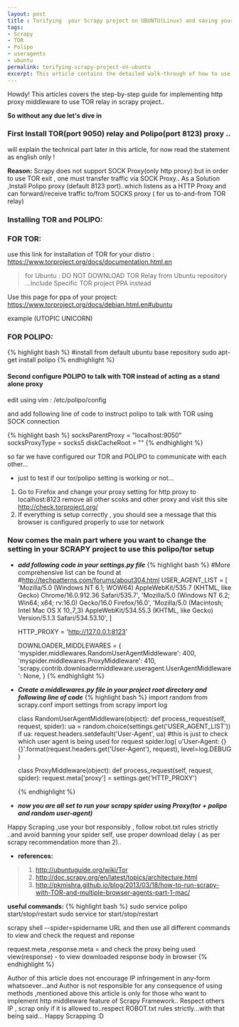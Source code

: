 ```yaml
---
layout: post
title : Torifying  your Scrapy project on UBUNTU(Linux) and saving your spider from embarrassment of banning itself
tags:
- Scrapy
- TOR
- Polipo
- useragents
- ubuntu
permalink: torifying-scrapy-project-on-ubuntu
excerpt: This article contains the detailed walk-through of how to use TOR Relays in your scrapy project on ubuntu ( or linux) machine..this comprehensive guide covers the parts to download and install all the required dependencies to use scrapy on your distro as well the changes you must make to your project in order to be able to use that tor relays in your project..
---
```


<div class="message">
  Howdy! This articles covers the step-by-step guide for implementing http proxy middleware to use TOR relay in scrapy project..
</div>

<strong> So without any due let's dive in </strong>

### **First Install TOR(port 9050) relay and Polipo(port 8123) proxy** ..
will explain the technical part later in this article, for now read the statement as english only !

**Reason:** Scrapy does not support SOCK Proxy(only http proxy) but in order to use TOR exit , one must transfer traffic via SOCK Proxy.. As a Solution ,Install Polipo proxy (default 8123 port)..which listens as a HTTP Proxy and can forward/receive traffic to/from SOCKS proxy ( for us  to-and-from TOR relay)



### **Installing TOR and POLIPO:**

### **FOR TOR:**

use this link for installation of TOR for your distro : https://www.torproject.org/docs/documentation.html.en

> for Ubuntu : DO NOT DOWNLOAD TOR Relay from Ubuntu repository ...Include Specific TOR project PPA instead

Use this page for ppa of your project: https://www.torproject.org/docs/debian.html.en#ubuntu

example (UTOPIC UNICORN)

### **FOR POLIPO:**

{% highlight bash %}
#install from default ubuntu base repository
sudo apt-get install polipo
{% endhighlight %}

#### **Second configure POLIPO to talk with TOR instead of acting as a stand alone proxy**

edit using vim : /etc/polipo/config

and add following line of code to instruct polipo to talk with TOR using SOCK connection

{% highlight bash %}
socksParentProxy = "localhost:9050"
socksProxyType = socks5
diskCacheRoot = ""
{% endhighlight %}

so far we have configured our TOR and POLIPO to communicate with each other...

* just to test if our tor/polipo setting is working or not...

1. Go to Firefox and change your proxy setting for http proxy to localhost:8123 remove all other scoks and other proxy and visit this site http://check.torproject.org/
2. If everything is setup correctly , you should see a message that this browser is configured properly to use tor network

### **Now comes the main part where you want to change the setting in your SCRAPY project to use this polipo/tor setup**

* ***add following code in your settings.py file***
    {% highlight bash %}
    #More comprehensive list can be found at
    #http://techpatterns.com/forums/about304.html
    USER_AGENT_LIST = [
        'Mozilla/5.0 (Windows NT 6.1; WOW64) AppleWebKit/535.7 (KHTML, like Gecko) Chrome/16.0.912.36 Safari/535.7',
        'Mozilla/5.0 (Windows NT 6.2; Win64; x64; rv:16.0) Gecko/16.0 Firefox/16.0',
        'Mozilla/5.0 (Macintosh; Intel Mac OS X 10_7_3) AppleWebKit/534.55.3 (KHTML, like Gecko) Version/5.1.3 Safari/534.53.10',
        ]

    HTTP_PROXY = 'http://127.0.0.1:8123'

    DOWNLOADER_MIDDLEWARES = {
        'myspider.middlewares.RandomUserAgentMiddleware': 400,
        'myspider.middlewares.ProxyMiddleware': 410,
        'scrapy.contrib.downloadermiddleware.useragent.UserAgentMiddleware': None,
    }
    {% endhighlight %}
* ***Create a middlewares.py file in your project root directory and following line of code***
    {% highlight bash %}
    import random
    from scrapy.conf import settings
    from scrapy import log


    class RandomUserAgentMiddleware(object):
        def process_request(self, request, spider):
            ua = random.choice(settings.get('USER_AGENT_LIST'))
            if ua:
                request.headers.setdefault('User-Agent', ua)
                #this is just to check which user agent is being used for request
                spider.log(
                    u'User-Agent: {} {}'.format(request.headers.get('User-Agent'), request),
                    level=log.DEBUG
                )


    class ProxyMiddleware(object):
        def process_request(self, request, spider):
            request.meta['proxy'] = settings.get('HTTP_PROXY')

    {% endhighlight %}

* ***now you are all set to run your scrapy spider using Proxy(tor + polipo and random user-agent)***

Happy Scraping ,use your bot responsibly , follow robot.txt rules strictly ..and avoid banning your spider self, use proper download delay ( as per scrapy recommendation more than 2)..

* **references:**

>1. http://ubuntuguide.org/wiki/Tor
>2. http://doc.scrapy.org/en/latest/topics/architecture.html
>3. http://pkmishra.github.io/blog/2013/03/18/how-to-run-scrapy-with-TOR-and-multiple-browser-agents-part-1-mac/


**useful commands:**
{% highlight bash %}
sudo service polipo start/stop/restart
sudo service tor start/stop/restart

scrapy shell --spider=spidername URL
and then use all different commands to view and check the request and reponse

request.meta ,response.meta = and check the proxy being used
view(response) - to view downloaded response body in browser
{% endhighlight %}

<div class="message">
  Author of this article does not encourage IP infringement in any-form whatsoever...and Author is not responsible for any consequence of using methods ,mentioned above
  this article is only for those who want to implement http middleware feature of Scrapy Framework..
  Respect others IP , scrap only if it is allowed to..respect ROBOT.txt rules strictly...with that being said...
  Happy Scrapping :D
</div>